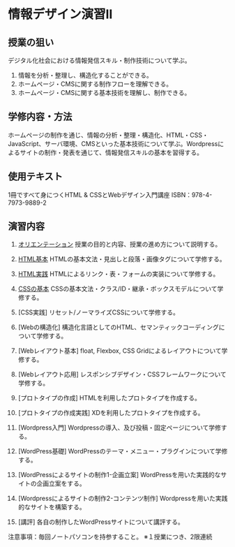 # 情報デザイン演習II


## 授業の狙い

デジタル化社会における情報発信スキル・制作技術について学ぶ。

1. 情報を分析・整理し、構造化することができる。
2. ホームページ・CMSに関する制作フローを理解できる。
3. ホームページ・CMSに関する基本技術を理解し、制作できる。

## 学修内容・方法

ホームページの制作を通じ、情報の分析・整理・構造化、HTML・CSS・JavaScript、サーバ環境、CMSといった基本技術について学ぶ。Wordpressによるサイトの制作・発表を通じて、情報発信スキルの基本を習得する。

## 使用テキスト

1冊ですべて身につくHTML & CSSとWebデザイン入門講座
ISBN：978-4-7973-9889-2

## 演習内容

1. [オリエンテーション](./id_01.md)
授業の目的と内容、授業の進め方について説明する。

2. [HTML基本](./id_02.md)
HTMLの基本文法・見出しと段落・画像タグについて学修する。

3. [HTML実践](./id_03.md)
HTMLによるリンク・表・フォームの実装について学修する。

4. [CSSの基本](./id_04.md)
CSSの基本文法・クラス/ID・継承・ボックスモデルについて学修する。

5. [CSS実践]
リセット/ノーマライズCSSについて学修する。

6. [Webの構造化]
構造化言語としてのHTML、セマンティックコーディングについて学修する。

7. [Webレイアウト基本]
float, Flexbox, CSS Gridによるレイアウトについて学修する。

8. [Webレイアウト応用]
レスポンシブデザイン・CSSフレームワークについて学修する。

9. [プロトタイプの作成]
HTMLを利用したプロトタイプを作成する。

10. [プロトタイプの作成実践]
XDを利用したプロトタイプを作成する。

11. [Wordpress入門]
Wordpressの導入、及び投稿・固定ページについて学修する。

12. [WordPress基礎]
WordPressのテーマ・メニュー・プラグインについて学修する。

13. [WordPressによるサイトの制作1-企画立案]
WordPressを用いた実践的なサイトの企画立案をする。

14. [Wordpressによるサイトの制作2-コンテンツ制作]
Wordpressを用いた実践的なサイトを構築する。

15. [講評]
各自の制作したWordPressサイトについて講評する。

注意事項：毎回ノートパソコンを持参すること。
※１授業につき、2限連続
